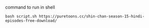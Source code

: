 command to run in shell

``` bash script.sh https://puretoons.cc/shin-chan-season-15-hindi-episodes-free-download/ ```
